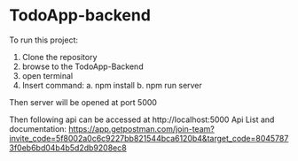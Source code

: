 # TodoApp-backend

To run this project: 
  1. Clone the repository
  2. browse to the TodoApp-Backend
  3. open terminal
  4. Insert command: 
    a. npm install
    b. npm run server
    
Then server will be opened at port 5000

Then following api can be accessed at http://localhost:5000
Api List and documentation: https://app.getpostman.com/join-team?invite_code=5f8002a0c6c9227bb821544bca6120b4&target_code=80457873f0eb6bd04b4b5d2db9208ec8
